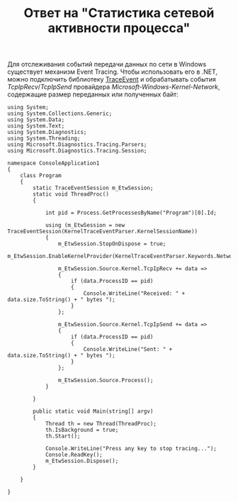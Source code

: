 ﻿---
title: "Ответ на \"Статистика сетевой активности процесса\""
se.owner.user_id: 240512
se.owner.display_name: "MSDN.WhiteKnight"
se.owner.link: "https://ru.stackoverflow.com/users/240512/msdn-whiteknight"
se.answer_id: 818022
se.question_id: 473187
se.post_type: answer
se.score: 2
se.is_accepted: False
---
<p>Для отслеживания событий передачи данных по сети в Windows существует механизм Event Tracing. Чтобы использовать его в .NET, можно подключить библиотеку <a href="https://www.nuget.org/packages/Microsoft.Diagnostics.Tracing.TraceEvent/" rel="nofollow noreferrer">TraceEvent</a> и обрабатывать события <em>TcpIpRecv</em>/<em>TcpIpSend</em> провайдера <em>Microsoft-Windows-Kernel-Network</em>, содержащие размер переданных или полученных байт:</p>

<pre><code>using System;
using System.Collections.Generic;
using System.Data;
using System.Text;
using System.Diagnostics;
using System.Threading;
using Microsoft.Diagnostics.Tracing.Parsers;
using Microsoft.Diagnostics.Tracing.Session;

namespace ConsoleApplication1
{
    class Program
    {
        static TraceEventSession m_EtwSession;
        static void ThreadProc()
        {                       

            int pid = Process.GetProcessesByName("Program")[0].Id;            

            using (m_EtwSession = new TraceEventSession(KernelTraceEventParser.KernelSessionName))
            {
                m_EtwSession.StopOnDispose = true;
                m_EtwSession.EnableKernelProvider(KernelTraceEventParser.Keywords.NetworkTCPIP);

                m_EtwSession.Source.Kernel.TcpIpRecv += data =&gt;
                {
                    if (data.ProcessID == pid)
                    {
                        Console.WriteLine("Received: " + data.size.ToString() + " bytes ");
                    }      
                };

                m_EtwSession.Source.Kernel.TcpIpSend += data =&gt;
                {
                    if (data.ProcessID == pid)
                    {
                        Console.WriteLine("Sent: " + data.size.ToString() + " bytes ");
                    }                    
                };

                m_EtwSession.Source.Process();                   
            }

        }

        public static void Main(string[] argv)
        {
            Thread th = new Thread(ThreadProc);
            th.IsBackground = true;
            th.Start();

            Console.WriteLine("Press any key to stop tracing...");
            Console.ReadKey();
            m_EtwSession.Dispose();            
        }        

    }

}
</code></pre>
